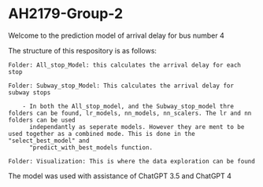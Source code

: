 # AH2179-Group-2

Welcome to the prediction model of arrival delay for bus number 4

The structure of this respository is as follows:
   
    Folder: All_stop_Model: this calculates the arrival delay for each stop
    
    Folder: Subway_stop_Model: This calculates the arrival delay for subway stops
        
        - In both the All_stop_model, and the Subway_stop_model thre folders can be found, lr_models, nn_models, nn_scalers. The lr and nn folders can be used
          independantly as seperate models. However they are ment to be used together as a combined mode. This is done in the "select_best_model" and 
          "predict_with_best_models function.
    
    Folder: Visualization: This is where the data exploration can be found

The model was used with assistance of ChatGPT 3.5 and ChatGPT 4
